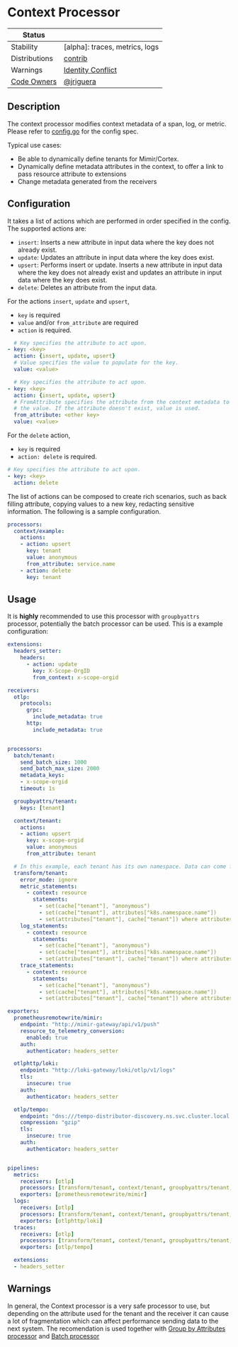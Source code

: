 # Context Processor

<!-- status autogenerated section -->
| Status        |           |
| ------------- |-----------|
| Stability     | [alpha]: traces, metrics, logs   |
| Distributions | [contrib] |
| Warnings      | [Identity Conflict](#warnings) |
| [Code Owners](https://github.com/open-telemetry/opentelemetry-collector-contrib/blob/main/CONTRIBUTING.md#becoming-a-code-owner)    | [@jriguera](https://www.github.com/jriguera) |

[beta]: https://github.com/open-telemetry/opentelemetry-collector#alpha
[core]: https://github.com/open-telemetry/opentelemetry-collector-releases/tree/main/distributions/otelcol
[contrib]: https://github.com/open-telemetry/opentelemetry-collector-releases/tree/main/distributions/otelcol-contrib
<!-- end autogenerated section -->

## Description

The context processor modifies context metadata of a span, log, or metric. Please refer to
[config.go](./config.go) for the config spec.

Typical use cases:

* Be able to dynamically define tenants for Mimir/Cortex.
* Dynamically define metadata attributes in the context, to offer a link to pass resource attribute to extensions
* Change metadata generated from the receivers

## Configuration

It takes a list of actions which are performed in order specified in the config.
The supported actions are:
- `insert`: Inserts a new attribute in input data where the key does not already exist.
- `update`: Updates an attribute in input data where the key does exist.
- `upsert`: Performs insert or update. Inserts a new attribute in input data where the
  key does not already exist and updates an attribute in input data where the key
  does exist.
- `delete`: Deletes an attribute from the input data.

For the actions `insert`, `update` and `upsert`,
 - `key`  is required
 - `value` and/or `from_attribute` are required
 - `action` is required.
```yaml
  # Key specifies the attribute to act upon.
- key: <key>
  action: {insert, update, upsert}
  # Value specifies the value to populate for the key.
  value: <value>

  # Key specifies the attribute to act upon.
- key: <key>
  action: {insert, update, upsert}
  # FromAttribute specifies the attribute from the context metadata to use to populate
  # the value. If the attribute doesn't exist, value is used.
  from_attribute: <other key>
  value: <value>
```

For the `delete` action,
 - `key` is required
 - `action: delete` is required.
```yaml
# Key specifies the attribute to act upon.
- key: <key>
  action: delete
```

The list of actions can be composed to create rich scenarios, such as
back filling attribute, copying values to a new key, redacting sensitive information.
The following is a sample configuration.

```yaml
processors:
  context/example:
    actions:
    - action: upsert
      key: tenant
      value: anonymous
      from_attribute: service.name
    - action: delete
      key: tenant
```

## Usage

It is **highly** recommended to use this processor with `groupbyattrs` processor, potentially the batch processor can be used. This is a example configuration:

```yaml
extensions:
  headers_setter:
    headers:
      - action: update
        key: X-Scope-OrgID
        from_context: x-scope-orgid

receivers:
  otlp:
    protocols:
      grpc:
        include_metadata: true
      http:
        include_metadata: true


processors:
  batch/tenant:
    send_batch_size: 1000
    send_batch_max_size: 2000
    metadata_keys:
    - x-scope-orgid
    timeout: 1s

  groupbyattrs/tenant:
    keys: [tenant]

  context/tenant:
    actions:
    - action: upsert
      key: x-scope-orgid
      value: anonymous
      from_attribute: tenant

  # In this example, each tenant has its own namespace. Data can come from different clusters!
  transform/tenant:
    error_mode: ignore
    metric_statements:
      - context: resource
        statements:
          - set(cache["tenant"], "anonymous")
          - set(cache["tenant"], attributes["k8s.namespace.name"])
          - set(attributes["tenant"], cache["tenant"]) where attributes["tenant"] == nil or attributes["tenant"] == ""
    log_statements:
      - context: resource
        statements:
          - set(cache["tenant"], "anonymous")
          - set(cache["tenant"], attributes["k8s.namespace.name"])
          - set(attributes["tenant"], cache["tenant"]) where attributes["tenant"] == nil or attributes["tenant"] == ""
    trace_statements:
      - context: resource
        statements:
          - set(cache["tenant"], "anonymous")
          - set(cache["tenant"], attributes["k8s.namespace.name"])
          - set(attributes["tenant"], cache["tenant"]) where attributes["tenant"] == nil or attributes["tenant"] == ""

exporters:
  prometheusremotewrite/mimir:
    endpoint: "http://mimir-gateway/api/v1/push"
    resource_to_telemetry_conversion:
      enabled: true
    auth:
      authenticator: headers_setter

  otlphttp/loki:
    endpoint: "http://loki-gateway/loki/otlp/v1/logs"
    tls:
      insecure: true
    auth:
      authenticator: headers_setter

  otlp/tempo:
    endpoint: "dns:///tempo-distributor-discovery.ns.svc.cluster.local:4317"
    compression: "gzip"
    tls:
      insecure: true
    auth:
      authenticator: headers_setter


pipelines:
  metrics:
    receivers: [otlp]
    processors: [transform/tenant, context/tenant, groupbyattrs/tenant, batch/tenant]
    exporters: [prometheusremotewrite/mimir]
  logs: 
    receivers: [otlp]
    processors: [transform/tenant, context/tenant, groupbyattrs/tenant, batch/tenant]
    exporters: [otlphttp/loki]
  traces:
    receivers: [otlp]
    processors: [transform/tenant, context/tenant, groupbyattrs/tenant, batch/tenant]
    exporters: [otlp/tempo]

  extensions: 
  - headers_setter
```


## Warnings

In general, the Context processor is a very safe processor to use, but depending on the attribute used for the tenant and the receiver it can cause a lot of fragmentation which can affect performance sending data to the next system. The recomendation is used together with [Group by Attributes processor](https://github.com/open-telemetry/opentelemetry-collector-contrib/tree/main/processor/groupbyattrsprocessor) and [Batch processor](https://github.com/open-telemetry/opentelemetry-collector/blob/main/processor/batchprocessor/README.md)


